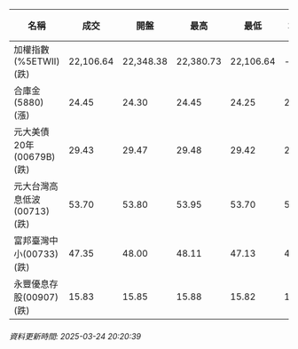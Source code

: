 | 名稱 | 成交 | 開盤 | 最高 | 最低 | 均價 | 成交金額(億) | 昨收 | 漲跌幅 | 漲跌 | 總量 | 昨量 | 振幅 |
| -------- | -------- | -------- | -------- |-------- | -------- | -------- |-------- |-------- |-------- | -------- | -------- |-------- |
|加權指數(%5ETWII) (跌)|22,106.64|22,348.38|22,380.73|22,106.64|-|2,451.65|22,209.10|0.46%|102.46|4,963,143|0|1.23%|
|合庫金(5880) (漲)|24.45|24.30|24.45|24.25|24.38|1.53|24.20|1.03%|0.25|6,284|19,902|0.83%|
|元大美債20年(00679B) (跌)|29.43|29.47|29.48|29.42|29.45|6.22|29.64|0.71%|0.21|21,121|17,882|0.20%|
|元大台灣高息低波(00713) (跌)|53.70|53.80|53.95|53.70|53.79|8.28|53.75|0.09%|0.05|15,402|35,028|0.47%|
|富邦臺灣中小(00733) (跌)|47.35|48.00|48.11|47.13|47.63|0.470|47.56|0.44%|0.21|987|493|2.06%|
|永豐優息存股(00907) (跌)|15.83|15.85|15.88|15.82|15.84|0.159|15.84|0.06%|0.01|1,004|658|0.38%|
###### 資料更新時間: 2025-03-24 20:20:39